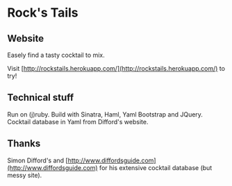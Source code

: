 Rock's Tails
============

Website
-------

Easely find a tasty cocktail to mix.

Visit [http://rockstails.herokuapp.com/](http://rockstails.herokuapp.com/) to try!


Technical stuff
---------------

Run on (j)ruby.
Build with Sinatra, Haml, Yaml Bootstrap and JQuery.
Cocktail database in Yaml from Difford's website.

  
Thanks
------

Simon Difford's and [http://www.diffordsguide.com](http://www.diffordsguide.com) 
for his extensive cocktail database (but messy site).

